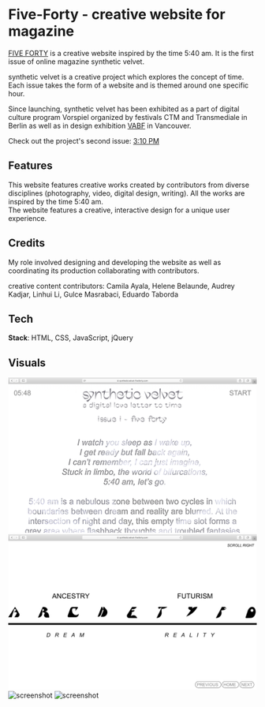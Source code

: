 # Five-Forty - creative website for magazine

[FIVE FORTY](https://www.syntheticvelvet-fiveforty.com/) is a creative website inspired by the time 5:40 am. It is the first issue of online magazine synthetic velvet.

synthetic velvet is a creative project which explores the concept of time. Each issue takes the form of a website and is themed around one specific hour.

Since launching, synthetic velvet has been exhibited as a part of digital culture program Vorspiel organized by festivals CTM and Transmediale in Berlin as well as in design exhibition [VABF](http://vancouverartbookfair.com/19/about/) in Vancouver.

Check out the project's second issue: [3:10 PM ](https://www.syntheticvelvet-threeten.com/)<br />

## Features

This website features creative works created by contributors from diverse disciplines (photography, video, digital design, writing). All the works are inspired by the time 5:40 am. <br />
The website features a creative, interactive design for a unique user experience.

## Credits

My role involved designing and developing the website as well as coordinating its production collaborating with contributors. <br />

creative content contributors: Camila Ayala, Helene Belaunde, Audrey Kadjar, Linhui Li, Gulce Masrabaci, Eduardo Taborda

## Tech

**Stack**: HTML, CSS, JavaScript, jQuery <br />

## Visuals

![screenshot](screenshot_1.png)
![screenshot](screenshot_2.png)
![screenshot](screenshot_3.png)
![screenshot](screenshot_4.png)
